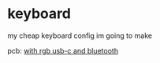 # keyboard
my cheap keyboard config im going to make

pcb: [with rgb usb-c and bluetooth](https://www.banggood.com/Skyloong-GK64S-PCB-Wired-Platinum-Motherboard-USB-Broadcom-20730-bluetooth-3_0-Mechanical-Keyboard-Kit-Hot-Swap-RGB-Light-p-1527498.html?rmmds=search&cur_warehouse=CN#jsReviewsWrap)
